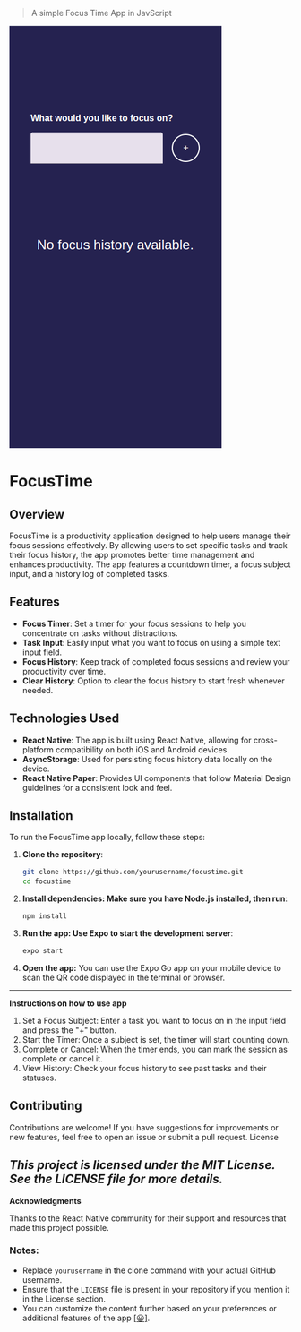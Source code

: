 > A simple Focus Time App in JavScript


![App Screenshot](FocusTimeApp.png)

# FocusTime

## Overview
FocusTime is a productivity application designed to help users manage their focus sessions effectively. By allowing users to set specific tasks and track their focus history, the app promotes better time management and enhances productivity. The app features a countdown timer, a focus subject input, and a history log of completed tasks.

## Features
- **Focus Timer**: Set a timer for your focus sessions to help you concentrate on tasks without distractions.
- **Task Input**: Easily input what you want to focus on using a simple text input field.
- **Focus History**: Keep track of completed focus sessions and review your productivity over time.
- **Clear History**: Option to clear the focus history to start fresh whenever needed.

## Technologies Used
- **React Native**: The app is built using React Native, allowing for cross-platform compatibility on both iOS and Android devices.
- **AsyncStorage**: Used for persisting focus history data locally on the device.
- **React Native Paper**: Provides UI components that follow Material Design guidelines for a consistent look and feel.

## Installation
To run the FocusTime app locally, follow these steps:

1. **Clone the repository**:
   ```bash
   git clone https://github.com/yourusername/focustime.git
   cd focustime
   
2.   **Install dependencies: Make sure you have Node.js installed, then run**:
     ```bash
     npm install

3.   **Run the app: Use Expo to start the development server**:
     ```bash
     expo start

4.   **Open the app:** You can use the Expo Go app on your mobile device to scan the QR code displayed in the terminal or browser.

   ---

   **Instructions on how to use app**
1. Set a Focus Subject: Enter a task you want to focus on in the input field and press the "+" button.
2. Start the Timer: Once a subject is set, the timer will start counting down.
3. Complete or Cancel: When the timer ends, you can mark the session as complete or cancel it.
4. View History: Check your focus history to see past tasks and their statuses.

## Contributing

Contributions are welcome! If you have suggestions for improvements or new features, feel free to open an issue or submit a pull request.
License

***This project is licensed under the MIT License. See the LICENSE file for more details.***
-
**Acknowledgments**

Thanks to the React Native community for their support and resources that made this project possible.


### Notes:
- Replace `yourusername` in the clone command with your actual GitHub username.
- Ensure that the `LICENSE` file is present in your repository if you mention it in the License section.
- You can customize the content further based on your preferences or additional features of the app [[😀]](https://github.com/MSMITH71910/FocusTime-).
